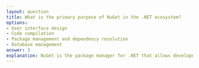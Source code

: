 ```yaml
---
layout: question
title: What is the primary purpose of NuGet in the .NET ecosystem?
options:
- User interface design
- Code compilation
- Package management and dependency resolution
- Database management
answer: 3
explanation: NuGet is the package manager for .NET that allows developers to easily share, discover, and consume reusable code packages. It handles dependency resolution and package installation.
---
```

